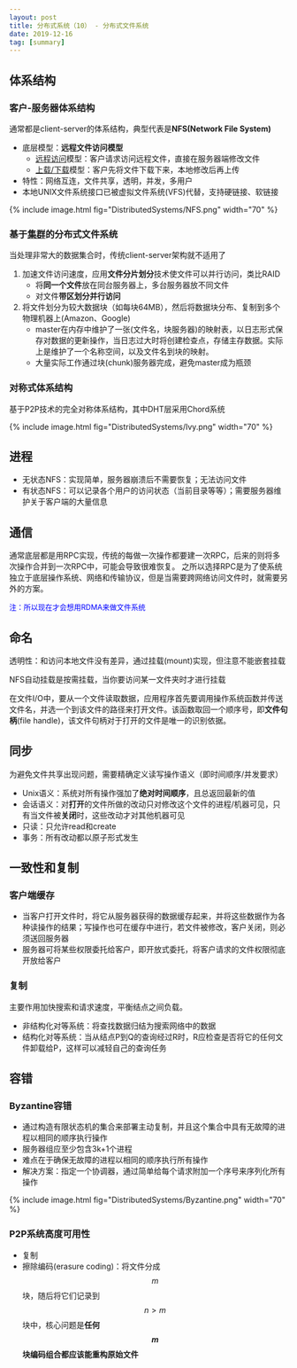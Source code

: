 ```yaml
---
layout: post
title: 分布式系统（10） - 分布式文件系统
date: 2019-12-16
tag: [summary]
---
```


<!-- 课本Chap11 -->

## 体系结构
### 客户-服务器体系结构
通常都是client-server的体系结构，典型代表是**NFS(Network File System)**
* 底层模型：**远程文件访问模型**
	- <u>远程访问</u>模型：客户请求访问远程文件，直接在服务器端修改文件
	- <u>上载/下载</u>模型：客户先将文件下载下来，本地修改后再上传
* 特性：网络互连，文件共享，透明，并发，多用户
* 本地UNIX文件系统接口已被虚拟文件系统(VFS)代替，支持硬链接、软链接

{% include image.html fig="DistributedSystems/NFS.png" width="70" %}

### 基于<u>集群</u>的分布式文件系统
当处理非常大的数据集合时，传统client-server架构就不适用了
1. 加速文件访问速度，应用**文件分片划分**技术使文件可以并行访问，类比RAID
	* 将**同一个文件**放在同台服务器上，多台服务器放不同文件
	* 对文件**带区划分并行访问**
2. 将文件划分为较大数据块（如每块64MB），然后将数据块分布、复制到多个物理机器上(Amazon、Google)
	* master在内存中维护了一张(文件名，块服务器)的映射表，以日志形式保存对数据的更新操作，当日志过大时将创建检查点，存储主存数据。实际上是维护了一个名称空间，以及文件名到块的映射。
	* 大量实际工作通过块(chunk)服务器完成，避免master成为瓶颈

### 对称式体系结构
基于P2P技术的完全对称体系结构，其中DHT层采用Chord系统

{% include image.html fig="DistributedSystems/Ivy.png" width="70" %}

## 进程
* 无状态NFS：实现简单，服务器崩溃后不需要恢复；无法访问文件
* 有状态NFS：可以记录各个用户的访问状态（当前目录等等）；需要服务器维护关于客户端的大量信息

## 通信
通常底层都是用RPC实现，传统的每做一次操作都要建一次RPC，后来的则将多次操作合并到一次RPC中，可能会导致很难恢复。
之所以选择RPC是为了使系统独立于底层操作系统、网络和传输协议，但是当需要跨网络访问文件时，就需要另外的方案。

<font size="2" color="blue">注：所以现在才会想用RDMA来做文件系统</font>

## 命名
透明性：和访问本地文件没有差异，通过挂载(mount)实现，但注意不能嵌套挂载

NFS自动挂载是按需挂载，当你要访问某一文件夹时才进行挂载

在文件I/O中，要从一个文件读取数据，应用程序首先要调用操作系统函数并传送文件名，并选一个到该文件的路径来打开文件。该函数取回一个顺序号，即**文件句柄**(file handle)，该文件句柄对于打开的文件是唯一的识别依据。

## 同步
为避免文件共享出现问题，需要精确定义读写操作语义（即时间顺序/并发要求）
* Unix语义：系统对所有操作强加了**绝对时间顺序**，且总返回最新的值
* 会话语义：对**打开**的文件所做的改动只对修改这个文件的进程/机器可见，只有当文件被**关闭**时，这些改动才对其他机器可见
* 只读：只允许read和create
* 事务：所有改动都以原子形式发生

## 一致性和复制
### 客户端缓存
* 当客户打开文件时，将它从服务器获得的数据缓存起来，并将这些数据作为各种读操作的结果；写操作也可在缓存中进行，若文件被修改，客户关闭，则必须送回服务器
* 服务器可将某些权限委托给客户，即开放式委托，将客户请求的文件权限彻底开放给客户

### 复制
主要作用加快搜索和请求速度，平衡结点之间负载。
* 非结构化对等系统：将查找数据归结为搜索网络中的数据
* 结构化对等系统：当从结点P到Q的查询经过R时，R应检查是否将它的任何文件卸载给P，这样可以减轻自己的查询任务

## 容错
### Byzantine容错
* 通过构造有限状态机的集合来部署主动复制，并且这个集合中具有无故障的进程以相同的顺序执行操作
* 服务器组应至少包含3k+1个进程
* 难点在于确保无故障的进程以相同的顺序执行所有操作
* 解决方案：指定一个协调器，通过简单给每个请求附加一个序号来序列化所有操作

{% include image.html fig="DistributedSystems/Byzantine.png" width="70" %}

### P2P系统高度可用性
* 复制
* 擦除编码(erasure coding)：将文件分成 $$ m $$ 块，随后将它们记录到 $$ n>m $$ 块中，核心问题是**任何 $$ m $$ 块编码组合都应该能重构原始文件**